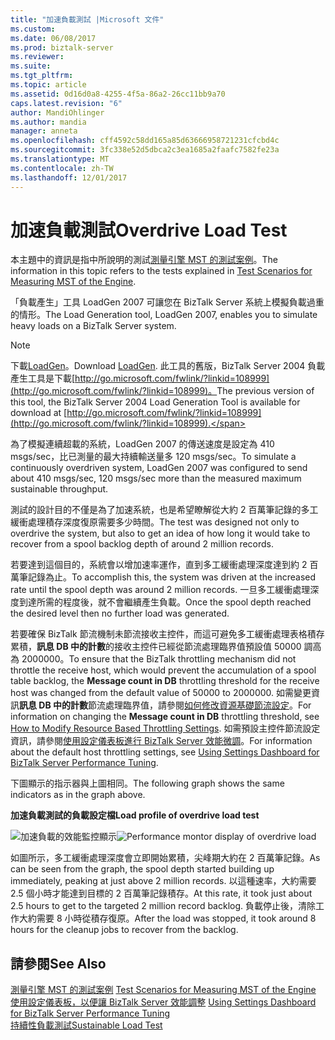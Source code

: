 ```yaml
---
title: "加速負載測試 |Microsoft 文件"
ms.custom: 
ms.date: 06/08/2017
ms.prod: biztalk-server
ms.reviewer: 
ms.suite: 
ms.tgt_pltfrm: 
ms.topic: article
ms.assetid: 0d16d0a8-4255-4f5a-86a2-26cc11bb9a70
caps.latest.revision: "6"
author: MandiOhlinger
ms.author: mandia
manager: anneta
ms.openlocfilehash: cff4592c58dd165a85d63666958721231cfcbd4c
ms.sourcegitcommit: 3fc338e52d5dbca2c3ea1685a2faafc7582fe23a
ms.translationtype: MT
ms.contentlocale: zh-TW
ms.lasthandoff: 12/01/2017
---
```

# <a name="overdrive-load-test"></a><span data-ttu-id="af5b5-102">加速負載測試</span><span class="sxs-lookup"><span data-stu-id="af5b5-102">Overdrive Load Test</span></span>
<span data-ttu-id="af5b5-103">本主題中的資訊是指中所說明的測試[測量引擎 MST 的測試案例](../core/test-scenarios-for-measuring-mst-of-the-engine.md)。</span><span class="sxs-lookup"><span data-stu-id="af5b5-103">The information in this topic refers to the tests explained in [Test Scenarios for Measuring MST of the Engine](../core/test-scenarios-for-measuring-mst-of-the-engine.md).</span></span>  
  
 <span data-ttu-id="af5b5-104">「負載產生」工具 LoadGen 2007 可讓您在 BizTalk Server 系統上模擬負載過重的情形。</span><span class="sxs-lookup"><span data-stu-id="af5b5-104">The Load Generation tool, LoadGen 2007, enables you to simulate heavy loads on a BizTalk Server system.</span></span>  
  
> [!NOTE]
>  <span data-ttu-id="af5b5-105">下載[LoadGen](https://www.microsoft.com/download/details.aspx?id=14925)。</span><span class="sxs-lookup"><span data-stu-id="af5b5-105">Download [LoadGen](https://www.microsoft.com/download/details.aspx?id=14925).</span></span> <span data-ttu-id="af5b5-106">此工具的舊版，BizTalk Server 2004 負載產生工具是下載[http://go.microsoft.com/fwlink/?linkid=108999](http://go.microsoft.com/fwlink/?linkid=108999)。</span><span class="sxs-lookup"><span data-stu-id="af5b5-106">The previous version of this tool, the BizTalk Server 2004 Load Generation Tool is available for download at [http://go.microsoft.com/fwlink/?linkid=108999](http://go.microsoft.com/fwlink/?linkid=108999).</span></span>  
  
 <span data-ttu-id="af5b5-107">為了模擬連續超載的系統，LoadGen 2007 的傳送速度是設定為 410 msgs/sec，比已測量的最大持續輸送量多 120 msgs/sec。</span><span class="sxs-lookup"><span data-stu-id="af5b5-107">To simulate a continuously overdriven system, LoadGen 2007 was configured to send about 410 msgs/sec, 120 msgs/sec more than the measured maximum sustainable throughput.</span></span>  
  
 <span data-ttu-id="af5b5-108">測試的設計目的不僅是為了加速系統，也是希望瞭解從大約 2 百萬筆記錄的多工緩衝處理積存深度復原需要多少時間。</span><span class="sxs-lookup"><span data-stu-id="af5b5-108">The test was designed not only to overdrive the system, but also to get an idea of how long it would take to recover from a spool backlog depth of around 2 million records.</span></span>  
  
 <span data-ttu-id="af5b5-109">若要達到這個目的，系統會以增加速率運作，直到多工緩衝處理深度達到約 2 百萬筆記錄為止。</span><span class="sxs-lookup"><span data-stu-id="af5b5-109">To accomplish this, the system was driven at the increased rate until the spool depth was around 2 million records.</span></span> <span data-ttu-id="af5b5-110">一旦多工緩衝處理深度到達所需的程度後，就不會繼續產生負載。</span><span class="sxs-lookup"><span data-stu-id="af5b5-110">Once the spool depth reached the desired level then no further load was generated.</span></span>  
  
 <span data-ttu-id="af5b5-111">若要確保 BizTalk 節流機制未節流接收主控件，而這可避免多工緩衝處理表格積存累積，**訊息 DB 中的計數**的接收主控件已經從節流處理臨界值預設值 50000 調高為 2000000。</span><span class="sxs-lookup"><span data-stu-id="af5b5-111">To ensure that the BizTalk throttling mechanism did not throttle the receive host, which would prevent the accumulation of a spool table backlog, the **Message count in DB** throttling threshold for the receive host was changed from the default value of 50000 to 2000000.</span></span> <span data-ttu-id="af5b5-112">如需變更資訊**訊息 DB 中的計數**節流處理臨界值，請參閱[如何修改資源基礎節流設定](../core/how-to-modify-resource-based-throttling-settings.md)。</span><span class="sxs-lookup"><span data-stu-id="af5b5-112">For information on changing the **Message count in DB** throttling threshold, see [How to Modify Resource Based Throttling Settings](../core/how-to-modify-resource-based-throttling-settings.md).</span></span> <span data-ttu-id="af5b5-113">如需預設主控件節流設定資訊，請參閱[使用設定儀表板進行 BizTalk Server 效能微調](../core/using-settings-dashboard-for-biztalk-server-performance-tuning.md)。</span><span class="sxs-lookup"><span data-stu-id="af5b5-113">For information about the default host throttling settings, see [Using Settings Dashboard for BizTalk Server Performance Tuning](../core/using-settings-dashboard-for-biztalk-server-performance-tuning.md).</span></span>  
  
 <span data-ttu-id="af5b5-114">下圖顯示的指示器與上圖相同。</span><span class="sxs-lookup"><span data-stu-id="af5b5-114">The following graph shows the same indicators as in the graph above.</span></span>  
  
 <span data-ttu-id="af5b5-115">**加速負載測試的負載設定檔**</span><span class="sxs-lookup"><span data-stu-id="af5b5-115">**Load profile of overdrive load test**</span></span>  
  
 <span data-ttu-id="af5b5-116">![加速負載的效能監控顯示](../core/media/bts06-overdrive-load.gif "BTS06_Overdrive_Load")</span><span class="sxs-lookup"><span data-stu-id="af5b5-116">![Performance montor display of overdrive load](../core/media/bts06-overdrive-load.gif "BTS06_Overdrive_Load")</span></span>  
  
 <span data-ttu-id="af5b5-117">如圖所示，多工緩衝處理深度會立即開始累積，尖峰期大約在 2 百萬筆記錄。</span><span class="sxs-lookup"><span data-stu-id="af5b5-117">As can be seen from the graph, the spool depth started building up immediately, peaking at just above 2 million records.</span></span> <span data-ttu-id="af5b5-118">以這種速率，大約需要 2.5 個小時才能達到目標的 2 百萬筆記錄積存。</span><span class="sxs-lookup"><span data-stu-id="af5b5-118">At this rate, it took just about 2.5 hours to get to the targeted 2 million record backlog.</span></span> <span data-ttu-id="af5b5-119">負載停止後，清除工作大約需要 8 小時從積存復原。</span><span class="sxs-lookup"><span data-stu-id="af5b5-119">After the load was stopped, it took around 8 hours for the cleanup jobs to recover from the backlog.</span></span>  
  
## <a name="see-also"></a><span data-ttu-id="af5b5-120">請參閱</span><span class="sxs-lookup"><span data-stu-id="af5b5-120">See Also</span></span>  
 <span data-ttu-id="af5b5-121">[測量引擎 MST 的測試案例](../core/test-scenarios-for-measuring-mst-of-the-engine.md) </span><span class="sxs-lookup"><span data-stu-id="af5b5-121">[Test Scenarios for Measuring MST of the Engine](../core/test-scenarios-for-measuring-mst-of-the-engine.md) </span></span>  
 <span data-ttu-id="af5b5-122">[使用設定儀表板，以便讓 BizTalk Server 效能調整](../core/using-settings-dashboard-for-biztalk-server-performance-tuning.md) </span><span class="sxs-lookup"><span data-stu-id="af5b5-122">[Using Settings Dashboard for BizTalk Server Performance Tuning](../core/using-settings-dashboard-for-biztalk-server-performance-tuning.md) </span></span>  
 [<span data-ttu-id="af5b5-123">持續性負載測試</span><span class="sxs-lookup"><span data-stu-id="af5b5-123">Sustainable Load Test</span></span>](../core/sustainable-load-test.md)